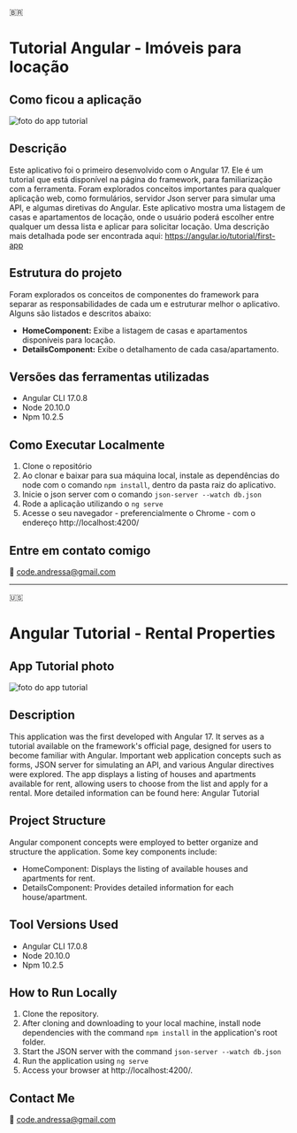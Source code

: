 🇧🇷 
# Tutorial Angular - Imóveis para locação

## Como ficou a aplicação

![foto do app tutorial](https://github.com/codecomigo/app-tutorial-angular/assets/155469310/09a14a96-a806-4db0-8df1-e8ee0b4e3b21)


## Descrição

Este aplicativo foi o primeiro desenvolvido com o Angular 17. Ele é um tutorial que está disponível na página do framework, para familiarização com a ferramenta. Foram explorados conceitos importantes para qualquer aplicação web, como formulários, servidor Json server para simular uma API, e algumas diretivas do Angular.
Este aplicativo mostra uma listagem de casas e apartamentos de locação, onde o usuário poderá escolher entre qualquer um dessa lista e aplicar para solicitar locação. Uma descrição mais detalhada pode ser encontrada aqui: https://angular.io/tutorial/first-app

## Estrutura do projeto

Foram explorados os conceitos de componentes do framework para separar as responsabilidades de cada um e estruturar melhor o aplicativo. Alguns são listados e descritos abaixo:

- **HomeComponent:** Exibe a listagem de casas e apartamentos disponíveis para locação.
- **DetailsComponent:** Exibe o detalhamento de cada casa/apartamento.

## Versões das ferramentas utilizadas

- Angular CLI 17.0.8
- Node 20.10.0
- Npm 10.2.5

## Como Executar Localmente

1. Clone o repositório
2. Ao clonar e baixar para sua máquina local, instale as dependências do node com o comando `npm install`, dentro da pasta raiz do aplicativo.
3. Inicie o json server com o comando `json-server --watch db.json`
4. Rode a aplicação utilizando o `ng serve`
5. Acesse o seu navegador - preferencialmente o Chrome - com o endereço http://localhost:4200/

## Entre em contato comigo

📧 code.andressa@gmail.com

--------------------------------------------------------------------------------------------------------
🇺🇸

# Angular Tutorial - Rental Properties

## App Tutorial photo
![foto do app tutorial](https://github.com/codecomigo/app-tutorial-angular/assets/155469310/09a14a96-a806-4db0-8df1-e8ee0b4e3b21)

## Description

This application was the first developed with Angular 17. It serves as a tutorial available on the framework's official page, designed for users to become familiar with Angular. Important web application concepts such as forms, JSON server for simulating an API, and various Angular directives were explored.
The app displays a listing of houses and apartments available for rent, allowing users to choose from the list and apply for a rental. More detailed information can be found here: Angular Tutorial

## Project Structure

Angular component concepts were employed to better organize and structure the application. Some key components include:

- HomeComponent: Displays the listing of available houses and apartments for rent.
- DetailsComponent: Provides detailed information for each house/apartment.

## Tool Versions Used

- Angular CLI 17.0.8
- Node 20.10.0
- Npm 10.2.5

## How to Run Locally

1. Clone the repository.
2. After cloning and downloading to your local machine, install node dependencies with the command `npm install` in the application's root folder.
3. Start the JSON server with the command `json-server --watch db.json`
4. Run the application using `ng serve`
5. Access your browser at http://localhost:4200/.

## Contact Me

📧 code.andressa@gmail.com



